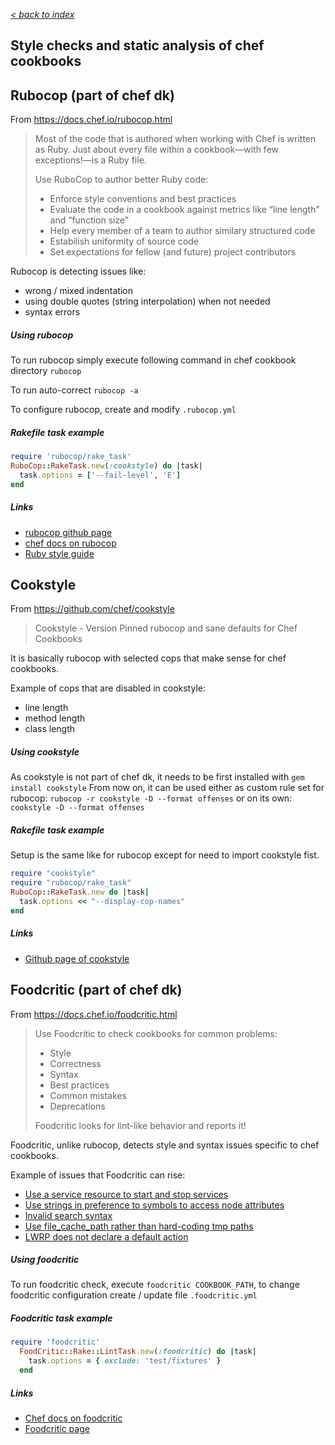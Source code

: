 _[< back to index](README.md)_
## Style checks and static analysis of chef cookbooks

## Rubocop (part of chef dk)

From https://docs.chef.io/rubocop.html
> Most of the code that is authored when working with Chef is written as Ruby. Just about every file within a cookbook—with few exceptions!—is a Ruby file.
>
> Use RuboCop to author better Ruby code:
>
> * Enforce style conventions and best practices
> * Evaluate the code in a cookbook against metrics like “line length” and “function size”
> * Help every member of a team to author similary structured code
> * Estabilish uniformity of source code
> * Set expectations for fellow (and future) project contributors

Rubocop is detecting issues like:
- wrong / mixed indentation
- using double quotes (string interpolation) when not needed
- syntax errors

##### Using rubocop
To run rubocop simply execute following command in chef cookbook directory
```rubocop```

To run auto-correct
```rubocop -a```

To configure rubocop, create and modify `.rubocop.yml`

##### Rakefile task example
```ruby
require 'rubocop/rake_task'
RuboCop::RakeTask.new(:cookstyle) do |task|
  task.options = ['--fail-level', 'E']
end
```

##### Links
* [rubocop github page](https://github.com/bbatsov/rubocop)
* [chef docs on rubocop](https://docs.chef.io/rubocop.html)
* [Ruby style guide](https://github.com/bbatsov/ruby-style-guide)


## Cookstyle
From https://github.com/chef/cookstyle
> Cookstyle - Version Pinned rubocop and sane defaults for Chef Cookbooks

It is basically rubocop with selected cops that make sense for chef cookbooks.

Example of cops that are disabled in cookstyle:
* line length
* method length
* class length

##### Using cookstyle
As cookstyle is not part of chef dk, it needs to be first installed with `gem install cookstyle`
From now on, it can be used either as custom rule set for rubocop:
`rubocop -r cookstyle -D --format offenses`
or on its own:
`cookstyle -D --format offenses`

##### Rakefile task example
Setup is the same like for rubocop except for need to import cookstyle fist.
```ruby
require "cookstyle"
require "rubocop/rake_task"
RuboCop::RakeTask.new do |task|
  task.options << "--display-cop-names"
end
```
##### Links
* [Github page of cookstyle](https://github.com/chef/cookstyle)

## Foodcritic (part of chef dk)
From https://docs.chef.io/foodcritic.html
> Use Foodcritic to check cookbooks for common problems:
> * Style
> * Correctness
> * Syntax
> * Best practices
> * Common mistakes
> * Deprecations
>
> Foodcritic looks for lint-like behavior and reports it!

Foodcritic, unlike rubocop, detects style and syntax issues specific to chef cookbooks.

Example of issues that Foodcritic can rise:
* [Use a service resource to start and stop services](http://www.foodcritic.io/#FC004)
* [Use strings in preference to symbols to access node attributes](http://www.foodcritic.io/#FC001)
* [Invalid search syntax](http://www.foodcritic.io/#FC010)
* [Use file_cache_path rather than hard-coding tmp paths](http://www.foodcritic.io/#FC013)
* [LWRP does not declare a default action](http://www.foodcritic.io/#FC016)

##### Using foodcritic
To run foodcritic check, execute `foodcritic COOKBOOK_PATH`, to change foodcritic configuration create / update file `.foodcritic.yml`

##### Foodcritic task example
```ruby
require 'foodcritic'
  FoodCritic::Rake::LintTask.new(:foodcritic) do |task|
    task.options = { exclude: 'test/fixtures' }
  end
```
##### Links
* [Chef docs on foodcritic](https://docs.chef.io/foodcritic.html)
* [Foodcritic page](http://www.foodcritic.io/)
